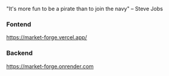 "It's more fun to be a pirate than to join the navy" – Steve Jobs

### Fontend 
https://market-forge.vercel.app/ 

### Backend
https://market-forge.onrender.com
